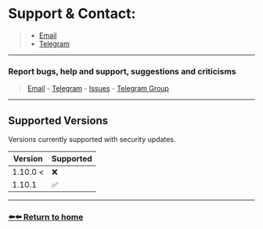 # Support & Contact:
> * [Email](mailto:laraxgram@gmail.com)
>* [Telegram](https://telegram.me/Amirh_krgr)
---
### Report bugs, help and support, suggestions and criticisms
> [Email](mailto:laraxgram@gmail.com) - [Telegram](https://telegram.me/amirh_krgr) - [Issues](https://github.com/laraXgram/LaraGram/issues) - [Telegram Group](https://telegram.me/LaraGramChat)
---
## Supported Versions
Versions currently supported with security updates.

| Version  | Supported          |
|----------|--------------------|
| 1.10.0 < | :x:                |
| 1.10.1   | :white_check_mark: |
---
### [⬅️⬅️ Return to home](https://github.com/laraXgram/Document/blob/v1.10/readme.md)